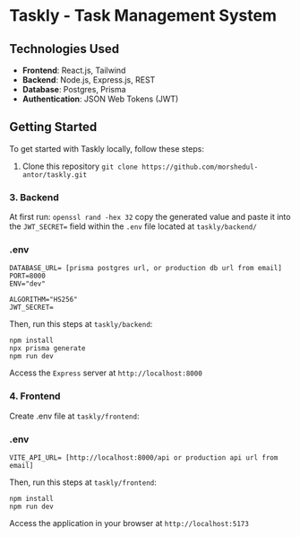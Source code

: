 # Taskly - Task Management System

## Technologies Used

- **Frontend**: React.js, Tailwind
- **Backend**: Node.js, Express.js, REST
- **Database**: Postgres, Prisma
- **Authentication**: JSON Web Tokens (JWT)

## Getting Started

To get started with Taskly locally, follow these steps:

1. Clone this repository `git clone https://github.com/morshedul-antor/taskly.git`

### 3. Backend

At first run:
`openssl rand -hex 32` copy the generated value and paste it into the
`JWT_SECRET=` field within the `.env` file located at `taskly/backend/`

### .env

```
DATABASE_URL= [prisma postgres url, or production db url from email]
PORT=8000
ENV="dev"

ALGORITHM="HS256"
JWT_SECRET=
```

Then, run this steps at `taskly/backend`:

```
npm install
npx prisma generate
npm run dev
```

Access the `Express` server at `http://localhost:8000`

### 4. Frontend

Create .env file at `taskly/frontend`:

### .env

```
VITE_API_URL= [http://localhost:8000/api or production api url from email]
```

Then, run this steps at `taskly/frontend`:

```
npm install
npm run dev
```

Access the application in your browser at `http://localhost:5173`
